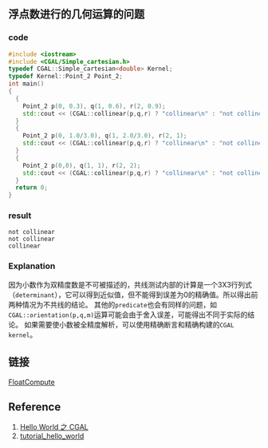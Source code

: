## 浮点数进行的几何运算的问题

### code
```cpp
#include <iostream>
#include <CGAL/Simple_cartesian.h>
typedef CGAL::Simple_cartesian<double> Kernel;
typedef Kernel::Point_2 Point_2;
int main()
{
  {
    Point_2 p(0, 0.3), q(1, 0.6), r(2, 0.9);
    std::cout << (CGAL::collinear(p,q,r) ? "collinear\n" : "not collinear\n");   
  }
  {
    Point_2 p(0, 1.0/3.0), q(1, 2.0/3.0), r(2, 1);
    std::cout << (CGAL::collinear(p,q,r) ? "collinear\n" : "not collinear\n");   
  }  
  {
    Point_2 p(0,0), q(1, 1), r(2, 2);
    std::cout << (CGAL::collinear(p,q,r) ? "collinear\n" : "not collinear\n");   
  }  
  return 0;
}
```

### result
```
not collinear
not collinear
collinear
```

### Explanation

因为小数作为双精度数是不可被描述的，共线测试内部的计算是一个3X3行列式（`determinant`），它可以得到近似值，但不能得到误差为0的精确值。所以得出前两种情况为不共线的结论。
其他的`predicate`也会有同样的问题，如`CGAL::orientation(p,q,m)`运算可能会由于舍入误差，可能得出不同于实际的结论。
如果需要使小数被全精度解析，可以使用精确断言和精确构建的`CGAL kernel`。 

## 链接
[FloatCompute](https://github.com/wblong/CGALDemo/tree/master/FloatCompute)

## Reference

1. [Hello World 之 CGAL](https://www.cnblogs.com/myboat/p/9943738.html)
2. [tutorial_hello_world](https://doc.cgal.org/latest/Manual/tutorial_hello_world.html)